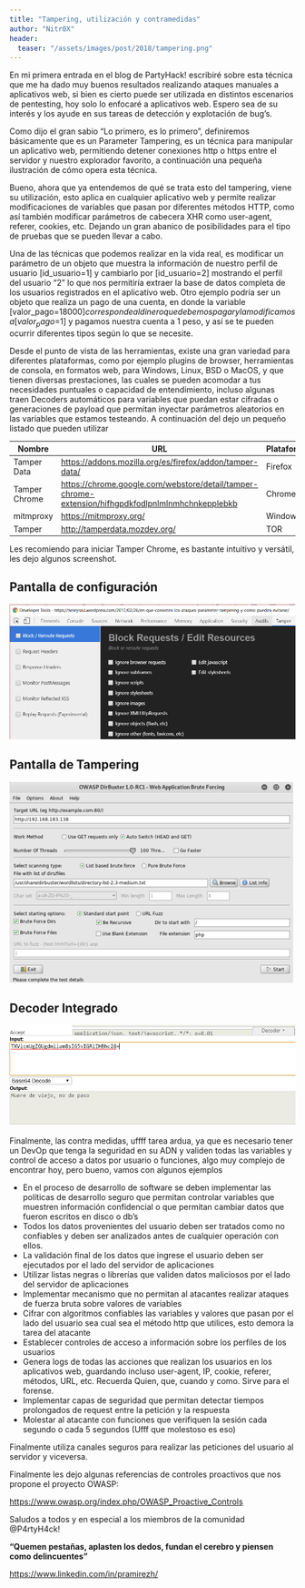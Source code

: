 ```yaml
---
title: "Tampering, utilización y contramedidas"
author: "Nitr0X"
header: 
  teaser: "/assets/images/post/2018/tampering.png"
---
```


En mi primera entrada en el blog de PartyHack! escribiré sobre esta técnica que me ha dado muy buenos resultados realizando ataques manuales a aplicativos web, si bien es cierto puede ser utilizada en distintos escenarios de pentesting, hoy solo lo enfocaré a aplicativos web. Espero sea de su interés y los ayude en sus tareas de detección y explotación de bug’s.

Como dijo el gran sabio “Lo primero, es lo primero”,  definiremos básicamente que  es un Parameter Tampering, es un técnica para manipular  un aplicativo web,  permitiendo detener conexiones http o https entre el servidor y nuestro explorador favorito, a continuación una pequeña ilustración de cómo opera esta técnica.

Bueno, ahora que ya entendemos de qué se trata esto del tampering, viene su utilización, esto aplica en cualquier aplicativo web y permite realizar modificaciones de variables que pasan por diferentes métodos HTTP, como así también modificar parámetros de cabecera XHR como user-agent, referer, cookies, etc. Dejando un gran abanico de posibilidades para el tipo de pruebas que se pueden llevar a cabo.

Una de las técnicas que podemos realizar en la vida real, es modificar un parámetro de un objeto que muestra la información de nuestro perfil de usuario [id_usuario=1] y cambiarlo por [id_usuario=2] mostrando el perfil del usuario “2” lo que nos permitiría extraer la base de datos completa de los usuarios registrados en el aplicativo web. Otro ejemplo podría ser un objeto que realiza un pago de una cuenta, en donde la variable [valor_pago=$18000] corresponde al dinero que debemos pagar y la modificamos a [valor_pago=$1] y pagamos nuestra cuenta a 1 peso, y así se te pueden ocurrir diferentes tipos según lo que se necesite.

Desde el punto de vista de las herramientas, existe una gran variedad para diferentes plataformas, como por ejemplo plugins de browser, herramientas de consola, en formatos web, para Windows, Linux, BSD o MacOS, y que tienen diversas prestaciones,  las cuales se pueden acomodar a tus necesidades puntuales o capacidad de entendimiento, incluso algunas traen Decoders automáticos para variables que puedan estar cifradas o generaciones de payload que permitan inyectar parámetros aleatorios en las variables que estamos testeando. A continuación del dejo un pequeño listado que pueden utilizar

| Nombre | URL | Plataforma | Tipo |
| ----------- | -----------   | -----------  | ----------- |
| Tamper Data | https://addons.mozilla.org/es/firefox/addon/tamper-data/ | Firefox | Add-ons |
| Tamper Chrome | https://chrome.google.com/webstore/detail/tamper-chrome-extension/hifhgpdkfodlpnlmlnmhchnkepplebkb | Chrome | Extension |
| mitmproxy | https://mitmproxy.org/ | Windows | Web/Console |
| Tamper | http://tamperdata.mozdev.org/ | TOR | Add-ons |

Les recomiendo para iniciar Tamper Chrome, es bastante intuitivo y versátil, les dejo algunos screenshot.

## Pantalla de configuración

![Tampering 1](/assets/images/post/2018/ima1.png)

## Pantalla de Tampering

![Tampering 2](/assets/images/post/2018/ima3.png)

## Decoder Integrado

![Tampering 3](/assets/images/post/2018/ima4.png)

Finalmente, las contra medidas, uffff tarea ardua, ya que es necesario tener un DevOp que tenga la seguridad en su ADN y validen todas las variables y control de acceso a datos por usuario o funciones, algo muy complejo de encontrar hoy, pero bueno, vamos con algunos ejemplos

- En el proceso de desarrollo de software se deben implementar las políticas de desarrollo seguro que permitan controlar variables que muestren información confidencial o que permitan cambiar datos que fueron escritos en disco o db’s
- Todos los datos provenientes del usuario deben ser tratados como no confiables y deben ser analizados antes de cualquier operación con ellos.
- La validación final de los datos que ingrese el usuario deben ser ejecutados por el lado del servidor de aplicaciones
- Utilizar listas negras o librerías que validen datos maliciosos por el lado del servidor de aplicaciones
- Implementar mecanismo que no permitan al atacantes realizar ataques de fuerza bruta sobre valores de variables
- Cifrar con algoritmos confiables las variables y valores que pasan por el lado del usuario sea cual sea el método http que utilices, esto demora la tarea del atacante
- Establecer controles de acceso a información sobre los perfiles de los usuarios
- Genera logs de todas las acciones que realizan los usuarios en los aplicativos web, guardando incluso user-agent, IP, cookie, referer, métodos, URL, etc. Recuerda Quien, que, cuando y como. Sirve para el forense.
- Implementar capas de seguridad que permitan detectar tiempos prolongados de request entre la petición y la respuesta
- Molestar al atacante con funciones que verifiquen la sesión cada segundo o cada 5 segundos (Ufff que molestoso es eso)

Finalmente utiliza canales seguros para realizar las peticiones del usuario al servidor y viceversa.

Finalmente les dejo algunas referencias de controles proactivos que nos  propone el proyecto OWASP:

https://www.owasp.org/index.php/OWASP_Proactive_Controls

Saludos a todos y en especial a los miembros de la comunidad @P4rtyH4ck!

**“Quemen pestañas, aplasten los dedos, fundan el cerebro y piensen como delincuentes”**

https://www.linkedin.com/in/pramirezh/ 